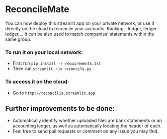 # ReconcileMate
You can now deploy this streamlit app on your private network, or use it directly on the cloud to reconcile your accounts. Banking - ledger, ledger - ledger,... It can be also used to match companies' statements within the same group.

### To run it on your local network:
- First run `pip install -r requirements.txt`
- Then run `streamlit run reconcile.py`

### To access it on the cloud:
- Go to `http://reconcilia.streamlit.app`

## Further improvements to be done:
- Automatically identify whether uploaded files are bank statements or an accounting ledger, as well as automatically locating the header of each.
- Feel free to send pull requests or comment on any issue you may find. 
